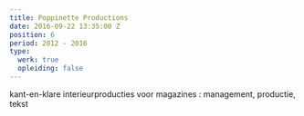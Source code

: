 ```yaml
---
title: Poppinette Productions
date: 2016-09-22 13:35:00 Z
position: 6
period: 2012 - 2016
type:
  werk: true
  opleiding: false
---
```


kant-en-klare interieurproducties voor magazines : management, productie, tekst